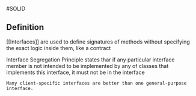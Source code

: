 #SOLID 

## Definition

[[Interfaces]] are used to define signatures of methods without specifying the exact logic inside them, like a contract

Interface Segregation Principle states thar if any particular interface member is not intended to be implemented by any of classes that implements this interface, it must not be in the interface


	Many client-specific interfaces are better than one general-purpose interface.

